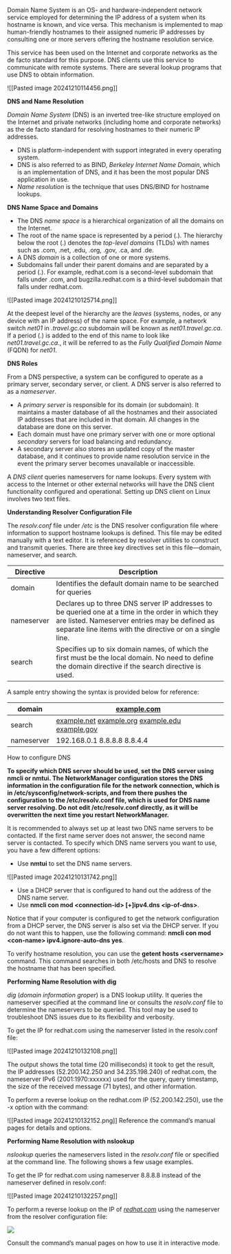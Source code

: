 Domain Name System is an OS- and hardware-independent network service employed for determining the IP address of a system when its hostname is known, and vice versa. This mechanism is implemented to map human-friendly hostnames to their assigned numeric IP addresses by consulting one or more servers offering the hostname resolution service.

This service has been used on the Internet and corporate networks as the de facto standard for this purpose. DNS clients use this service to communicate with remote systems. There are several lookup programs that use DNS to obtain information.

![[Pasted image 20241210114456.png]]

**DNS and Name Resolution**

_Domain Name System_ (DNS) is an inverted tree-like structure employed on the Internet and private networks (including home and corporate networks) as the de facto standard for resolving hostnames to their numeric IP addresses.
- DNS is platform-independent with support integrated in every operating system.
- DNS is also referred to as BIND, _Berkeley Internet Name Domain_, which is an implementation of DNS, and it has been the most popular DNS application in use.
- _Name resolution_ is the technique that uses DNS/BIND for hostname lookups.

**DNS Name Space and Domains**

- The DNS _name space_ is a hierarchical organization of all the domains on the Internet.
- The root of the name space is represented by a period (.). The hierarchy below the root (.) denotes the _top-level domains_ (TLDs) with names such as .com, .net, .edu, .org, .gov, .ca, and .de.
- A DNS _domain_ is a collection of one or more systems.
- Subdomains fall under their parent domains and are separated by a period (.). For example, redhat.com is a second-level subdomain that falls under .com, and bugzilla.redhat.com is a third-level subdomain that falls under redhat.com.

![[Pasted image 20241210125714.png]]

At the deepest level of the hierarchy are the _leaves_ (systems, nodes, or any device with an IP address) of the name space. For example, a network switch _net01_ in _.travel.gc.ca_ subdomain will be known as _net01.travel.gc.ca_. If a period (.) is added to the end of this name to look like _net01.travel.gc.ca._, it will be referred to as the _Fully Qualified Domain Name_ (FQDN) for _net01_.

**DNS Roles**

From a DNS perspective, a system can be configured to operate as a primary server, secondary server, or client. A DNS server is also referred to as a _nameserver_.

- A _primary server_ is responsible for its domain (or subdomain). It maintains a master database of all the hostnames and their associated IP addresses that are included in that domain. All changes in the database are done on this server. 
- Each domain must have one primary server with one or more optional _secondary_ servers for load balancing and redundancy.
- A secondary server also stores an updated copy of the master database, and it continues to provide name resolution service in the event the primary server becomes unavailable or inaccessible.

A _DNS client_ queries nameservers for name lookups. Every system with access to the Internet or other external networks will have the DNS client functionality configured and operational. Setting up DNS client on Linux involves two text files.

**Understanding Resolver Configuration File**

The _resolv.conf_ file under _/etc_ is the DNS resolver configuration file where information to support hostname lookups is defined. This file may be edited manually with a text editor. It is referenced by resolver utilities to construct and transmit queries. There are three key directives set in this file—domain, nameserver, and search.

| **Directive** | **Description**                                                                                                                                                                                                  |
| ------------- | ---------------------------------------------------------------------------------------------------------------------------------------------------------------------------------------------------------------- |
| domain        | Identifies the default domain name to be searched for queries                                                                                                                                                    |
| nameserver    | Declares up to three DNS server IP addresses to be queried one at a time in the order in which they are listed. Nameserver entries may be defined as separate line items with the directive or on a single line. |
| search        | Specifies up to six domain names, of which the first must be the local domain. No need to define the domain directive if the search directive is used.                                                           |

A sample entry showing the syntax is provided below for reference:

| domain     | [example.com](http://example.com)                                                                                                       |
| ---------- | --------------------------------------------------------------------------------------------------------------------------------------- |
| search     | [example.net](http://example.net) [example.org](http://example.org) [example.edu](http://example.edu) [example.gov](http://example.gov) |
| nameserver | 192.168.0.1 8.8.8.8 8.8.4.4                                                                                                             |
How to configure DNS

**To specify which DNS server should be used, set the DNS server using nmcli or nmtui. The NetworkManager configuration stores the DNS information in the configuration file for the network connection, which is in /etc/sysconfig/network-scripts, and from there pushes the configuration to the /etc/resolv.conf file, which is used for DNS name server resolving. Do not edit /etc/resolv.conf directly, as it will be overwritten the next time you restart NetworkManager.**

It is recommended to always set up at least two DNS name servers to be contacted. If the first name server does not answer, the second name server is contacted. To specify which DNS name servers you want to use, you have a few different options:

- Use **nmtui** to set the DNS name servers.

![[Pasted image 20241210131742.png]]

- Use a DHCP server that is configured to hand out the address of the DNS name server.
- Use **nmcli con mod \<connection-id> \[+]ipv4.dns \<ip-of-dns>**.

Notice that if your computer is configured to get the network configuration from a DHCP server, the DNS server is also set via the DHCP server. If you do not want this to happen, use the following command: **nmcli con mod \<con-name> ipv4.ignore-auto-dns yes**.

To verify hostname resolution, you can use the **getent hosts \<servername>** command. This command searches in both /etc/hosts and DNS to resolve the hostname that has been specified.

**Performing Name Resolution with dig**

_dig_ (_domain information groper_) is a DNS lookup utility. It queries the nameserver specified at the command line or consults the _resolv.conf_ file to determine the nameservers to be queried. This tool may be used to troubleshoot DNS issues due to its flexibility and verbosity.

To get the IP for redhat.com using the nameserver listed in the resolv.conf file:

![[Pasted image 20241210132108.png]]

The output shows the total time (20 milliseconds) it took to get the result, the IP addresses (52.200.142.250 and 34.235.198.240) of redhat.com, the nameserver IPv6 (2001:1970:xxxxxx) used for the query, query timestamp, the size of the received message (71 bytes), and other information.

To perform a reverse lookup on the redhat.com IP (52.200.142.250), use the -x option with the command:

![[Pasted image 20241210132152.png]]
Reference the command’s manual pages for details and options.

**Performing Name Resolution with nslookup**

_nslookup_ queries the nameservers listed in the _resolv.conf_ file or specified at the command line. The following shows a few usage examples.

To get the IP for redhat.com using nameserver 8.8.8.8 instead of the nameserver defined in resolv.conf:

![[Pasted image 20241210132257.png]]

To perform a reverse lookup on the IP of _[redhat.com](http://redhat.com)_ using the nameserver from the resolver configuration file:

![](https://learning.oreilly.com/api/v2/epubs/urn:orm:book:9781835887325/files/html/images/417_3.jpg)

Consult the command’s manual pages on how to use it in interactive mode.